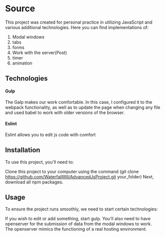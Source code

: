 # Source

This project was created for personal practice in utilizing JavaScript and various additional technologies. Here you can find implementations of:
1. Modal windows
2. tabs
3. forms
4. Work with the server(Post)
5. timer
6. animation
## Technologies

#### Gulp

The Galp makes our work comfortable. In this case, I configured it to the webpack functionality, as well as to update the page when changing any file and used babel to work with older versions of the browser.

#### Eslint

Eslint allows you to edit js code with comfort

## Installation

To use this project, you'll need to:

Clone this project to your computer using the command (git clone https://github.com/Waterfallllllll/AdvancedJsProject.git your_folder)
Next, download all npm packages. 

## Usage

To ensure the project runs smoothly, we need to start certain technologies:

If you wish to edit or add something, start gulp.
You'll also need to have openserver for the submission of data from the modal windows to work. The openserver mimics the functioning of a real hosting environment.